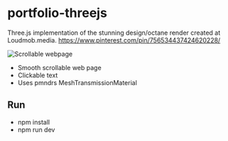 # portfolio-threejs
Three.js implementation of the stunning design/octane render created at Loudmob.media. 
https://www.pinterest.com/pin/756534437424620228/

![Scrollable webpage](https://i.giphy.com/media/v1.Y2lkPTc5MGI3NjExOHVvN2JiZHZzYjJjc3NvbmJtNmhncmhhYzkxdTQ1MWprMTk4aGdpMSZlcD12MV9pbnRlcm5hbF9naWZfYnlfaWQmY3Q9Zw/dFxZ9TYY96RvMIVLPM/giphy.gif)

- Smooth scrollable web page
- Clickable text
- Uses pmndrs MeshTransmissionMaterial 

## Run 
- npm install
- npm run dev